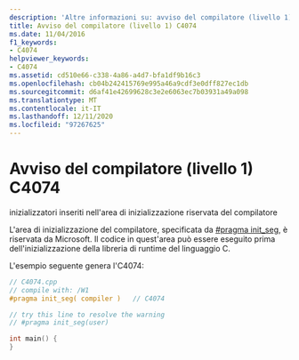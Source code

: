 ```yaml
---
description: 'Altre informazioni su: avviso del compilatore (livello 1) C4074'
title: Avviso del compilatore (livello 1) C4074
ms.date: 11/04/2016
f1_keywords:
- C4074
helpviewer_keywords:
- C4074
ms.assetid: cd510e66-c338-4a86-a4d7-bfa1df9b16c3
ms.openlocfilehash: cb04b242415769e995a46a9cdf3e0dff827ec1db
ms.sourcegitcommit: d6af41e42699628c3e2e6063ec7b03931a49a098
ms.translationtype: MT
ms.contentlocale: it-IT
ms.lasthandoff: 12/11/2020
ms.locfileid: "97267625"
---
```

# <a name="compiler-warning-level-1-c4074"></a>Avviso del compilatore (livello 1) C4074

inizializzatori inseriti nell'area di inizializzazione riservata del compilatore

L'area di inizializzazione del compilatore, specificata da [#pragma init_seg](../../preprocessor/init-seg.md), è riservata da Microsoft. Il codice in quest'area può essere eseguito prima dell'inizializzazione della libreria di runtime del linguaggio C.

L'esempio seguente genera l'C4074:

```cpp
// C4074.cpp
// compile with: /W1
#pragma init_seg( compiler )   // C4074

// try this line to resolve the warning
// #pragma init_seg(user)

int main() {
}
```
